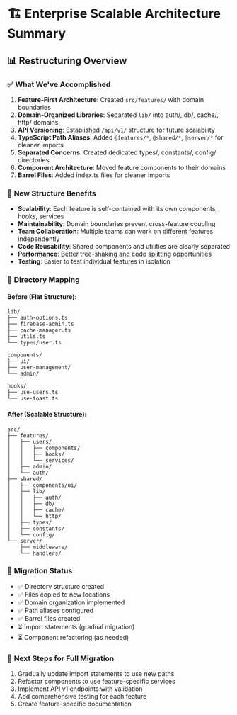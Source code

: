 # 🏗️ **Enterprise Scalable Architecture Summary**

## 📊 **Restructuring Overview**

### ✅ **What We've Accomplished**
1. **Feature-First Architecture**: Created `src/features/` with domain boundaries
2. **Domain-Organized Libraries**: Separated `lib/` into auth/, db/, cache/, http/ domains
3. **API Versioning**: Established `/api/v1/` structure for future scalability
4. **TypeScript Path Aliases**: Added `@features/*`, `@shared/*`, `@server/*` for cleaner imports
5. **Separated Concerns**: Created dedicated types/, constants/, config/ directories
6. **Component Architecture**: Moved feature components to their domains
7. **Barrel Files**: Added index.ts files for cleaner imports

### 🎯 **New Structure Benefits**
- **Scalability**: Each feature is self-contained with its own components, hooks, services
- **Maintainability**: Domain boundaries prevent cross-feature coupling
- **Team Collaboration**: Multiple teams can work on different features independently
- **Code Reusability**: Shared components and utilities are clearly separated
- **Performance**: Better tree-shaking and code splitting opportunities
- **Testing**: Easier to test individual features in isolation

### 📁 **Directory Mapping**

#### Before (Flat Structure):
```
lib/
├── auth-options.ts
├── firebase-admin.ts  
├── cache-manager.ts
├── utils.ts
└── types/user.ts

components/
├── ui/
├── user-management/
└── admin/

hooks/
├── use-users.ts
└── use-toast.ts
```

#### After (Scalable Structure):
```
src/
├── features/
│   ├── users/
│   │   ├── components/
│   │   ├── hooks/
│   │   └── services/
│   ├── admin/
│   └── auth/
├── shared/
│   ├── components/ui/
│   ├── lib/
│   │   ├── auth/
│   │   ├── db/
│   │   ├── cache/
│   │   └── http/
│   ├── types/
│   ├── constants/
│   └── config/
└── server/
    ├── middleware/
    └── handlers/
```

### 🔄 **Migration Status**
- ✅ Directory structure created
- ✅ Files copied to new locations  
- ✅ Domain organization implemented
- ✅ Path aliases configured
- ✅ Barrel files created
- ⏳ Import statements (gradual migration)
- ⏳ Component refactoring (as needed)

### 🚀 **Next Steps for Full Migration**
1. Gradually update import statements to use new paths
2. Refactor components to use feature-specific services
3. Implement API v1 endpoints with validation
4. Add comprehensive testing for each feature
5. Create feature-specific documentation
